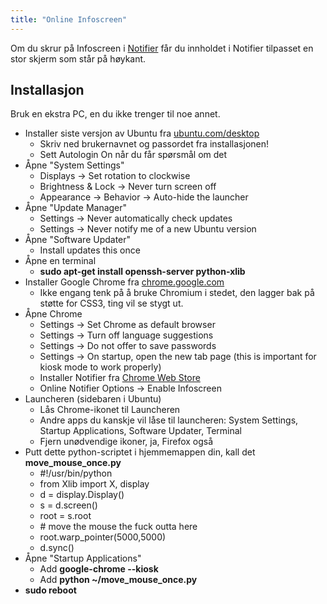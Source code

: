 ```yaml
---
title: "Online Infoscreen"
---
```


Om du skrur på Infoscreen i [Notifier](/info/innsikt-og-interface/notifier/) får du innholdet i Notifier tilpasset en stor skjerm som står på høykant.

## Installasjon

Bruk en ekstra PC, en du ikke trenger til noe annet.

- Installer siste versjon av Ubuntu fra [ubuntu.com/desktop](http://ubuntu.com/desktop)
    - Skriv ned brukernavnet og passordet fra installasjonen!
    - Sett Autologin On når du får spørsmål om det
- Åpne "System Settings"
    - Displays -> Set rotation to clockwise
    - Brightness & Lock -> Never turn screen off
    - Appearance -> Behavior -> Auto-hide the launcher
- Åpne "Update Manager"
    - Settings -> Never automatically check updates
    - Settings -> Never notify me of a new Ubuntu version
- Åpne "Software Updater"
    - Install updates this once
- Åpne en terminal
    - **sudo apt-get install openssh-server python-xlib**
- Installer Google Chrome fra [chrome.google.com](http://chrome.google.com)
    - Ikke engang tenk på å bruke Chromium i stedet, den lagger bak på støtte for CSS3, ting vil se stygt ut.
- Åpne Chrome
    - Settings -> Set Chrome as default browser
    - Settings -> Turn off language suggestions
    - Settings -> Do not offer to save passwords
    - Settings -> On startup, open the new tab page (this is important for kiosk mode to work properly)
    - Installer Notifier fra [Chrome Web Store](http://bit.ly/NotifierForChrome)
    - Online Notifier Options -> Enable Infoscreen
- Launcheren (sidebaren i Ubuntu)
    - Lås Chrome-ikonet til Launcheren
    - Andre apps du kanskje vil låse til launcheren: System Settings, Startup Applications, Software Updater, Terminal
    - Fjern unødvendige ikoner, ja, Firefox også
- Putt dette python-scriptet i hjemmemappen din, kall det **move_mouse_once.py**
    - \#!/usr/bin/python
    - from Xlib import X, display
    - d = display.Display()
    - s = d.screen()
    - root = s.root
    - \# move the mouse the fuck outta here
    - root.warp_pointer(5000,5000)
    - d.sync()
- Åpne "Startup Applications"
    - Add **google-chrome --kiosk**
    - Add **python ~/move_mouse_once.py**
- **sudo reboot**